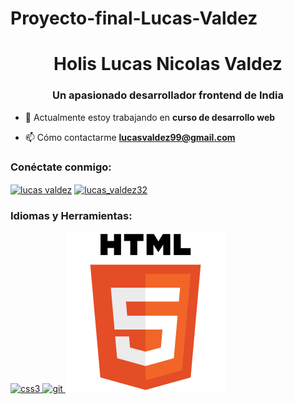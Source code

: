 # Proyecto-final-Lucas-Valdez
<h1 align="center">Holis Lucas Nicolas Valdez</h1>
<h3 align="center">Un apasionado desarrollador frontend de India</h3>

- 🔭 Actualmente estoy trabajando en **curso de desarrollo web**

- 📫 Cómo contactarme **lucasvaldez99@gmail.com**

<h3 align="left">Conéctate conmigo:</h3>
<p align="left">
<a href="https://fb. com/lucas valdez" target="blank"><img align="center" src="https://raw.githubusercontent.com/rahuldkjain/github-profile-readme-generator/master/src/images/icons/Social /facebook.svg" alt="lucas valdez" altura="30" ancho="40" /></a>
<a href="https://instagram.com/lucas_valdez32" target="blank"><img align="center" src="https://raw.githubusercontent.com/rahuldkjain/github-profile-readme-generator /master/src/images/icons/Social/instagram.svg" alt="lucas_valdez32" height="30" width="40" /></a>
</p>

<h3 align="left">Idiomas y Herramientas:</h3>
<p align="left"> <a href="https://www.w3schools.com/css/" target="_blank" rel="noreferrer"> <img src="https://raw.githubusercontent. com/devicons/devicon/master/icons/css3/css3-original-wordmark.svg" alt="css3" width="40" height="40"/> </a> <a href="https:// git-scm.com/" target="_blank" rel="noreferrer"> <img src="https://www.vectorlogo.zone/logos/git-scm/git-scm-icon.svg" alt=" git" width="40" height="40"/> </a> <a href="https://www.w3.org/html/" target="_blank" rel="noreferrer"> <img src ="https://raw.githubusercontent.com/devicons/devicon/master/icons/html5/html5-original-wordmark.svg" alt="html5" ancho="40" altura="40"/> </a> </p>
